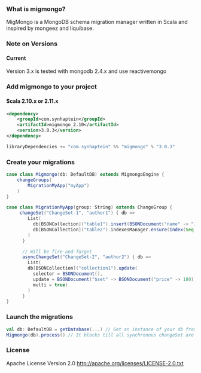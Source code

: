 ### What is migmongo?

MigMongo is a MongoDB schema migration manager written in Scala and inspired by mongeez and liquibase.

### Note on Versions

#### Current

Version 3.x is tested with mongodb 2.4.x and use reactivemongo

### Add migmongo to your project

#### Scala 2.10.x or 2.11.x
```xml
<dependency>
    <groupId>com.synhaptein</groupId>
	<artifactId>migmongo_2.10</artifactId>
	<version>3.0.3</version>
</dependency>
```

```scala
libraryDependencies += "com.synhaptein" %% "migmongo" % "3.0.3"
```

### Create your migrations
```scala
case class Migmongo(db: DefaultDB) extends MigmongoEngine {
    changeGroups(
        MigrationMyApp("myApp")
    )
}

case class MigrationMyApp(group: String) extends ChangeGroup {
     changeSet("ChangeSet-1", "author1") { db =>
        List(
          db[BSONCollection]("table1").insert(BSONDocument("name" -> "John Doe")),
          db[BSONCollection]("table2").indexesManager.ensure(Index(Seq("field1" -> Ascending, "field2" -> Descending)))
        )
      }

      // Will be fire-and-forget
      asyncChangeSet("ChangeSet-2", "author2") { db =>
        List(
        db[BSONCollection]("collection1").update(
          selector = BSONDocument(),
          update = BSONDocument("$set" -> BSONDocument("price" -> 180)),
          multi = true)
        )
      }
}
```

### Launch the migrations

```scala
val db: DefaultDB = getDatabase(...) // Get an instance of your db from reactivemongo
Migmongo(db).process() // It blocks till all synchronous changeSet are done
```


### License

Apache License Version 2.0
http://apache.org/licenses/LICENSE-2.0.txt
